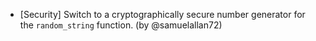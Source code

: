 - [Security] Switch to a cryptographically secure number generator for the `random_string` function. (by @samuelallan72)
